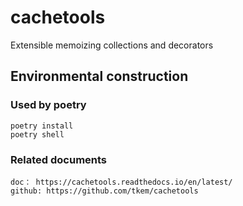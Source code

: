 # cachetools

Extensible memoizing collections and decorators

## Environmental construction

### Used by poetry
    poetry install
    poetry shell

### Related documents

    doc： https://cachetools.readthedocs.io/en/latest/
    github: https://github.com/tkem/cachetools
